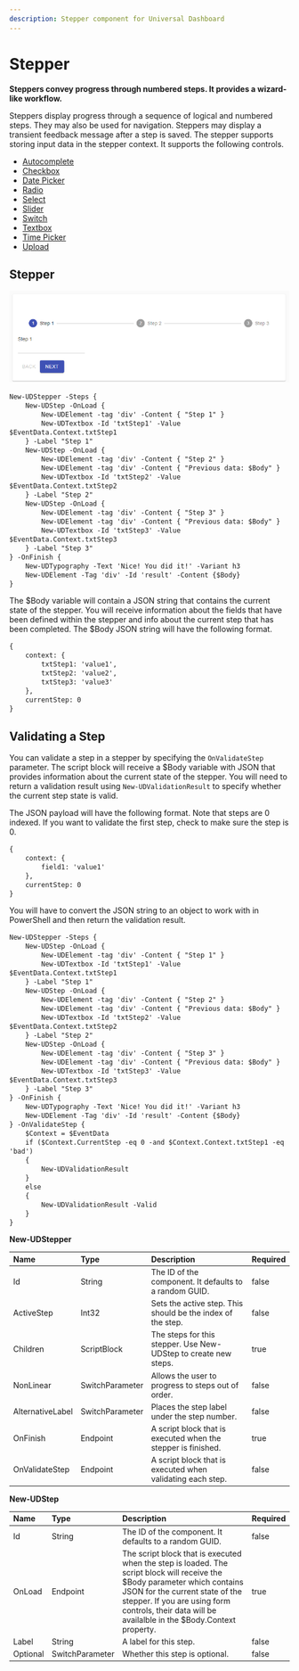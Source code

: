 ```yaml
---
description: Stepper component for Universal Dashboard
---
```


# Stepper

**Steppers convey progress through numbered steps. It provides a wizard-like workflow.**

Steppers display progress through a sequence of logical and numbered steps. They may also be used for navigation. Steppers may display a transient feedback message after a step is saved. The stepper supports storing input data in the stepper context. It supports the following controls. 

* [Autocomplete](../inputs/automcomplete.md)
* [Checkbox](../inputs/checkbox.md)
* [Date Picker](../inputs/date-picker.md)
* [Radio](../inputs/radio.md)
* [Select](../inputs/select.md)
* [Slider](../inputs/slider.md)
* [Switch](../inputs/switch.md)
* [Textbox](../inputs/textbox.md)
* [Time Picker](../inputs/time-picker.md)
* [Upload](../inputs/upload.md)

## Stepper

![](../../../.gitbook/assets/image%20%2861%29.png)

```text
New-UDStepper -Steps {
    New-UDStep -OnLoad {
        New-UDElement -tag 'div' -Content { "Step 1" }
        New-UDTextbox -Id 'txtStep1' -Value $EventData.Context.txtStep1
    } -Label "Step 1"
    New-UDStep -OnLoad {
        New-UDElement -tag 'div' -Content { "Step 2" }
        New-UDElement -tag 'div' -Content { "Previous data: $Body" }
        New-UDTextbox -Id 'txtStep2' -Value $EventData.Context.txtStep2
    } -Label "Step 2"
    New-UDStep -OnLoad {
        New-UDElement -tag 'div' -Content { "Step 3" }
        New-UDElement -tag 'div' -Content { "Previous data: $Body" }
        New-UDTextbox -Id 'txtStep3' -Value $EventData.Context.txtStep3
    } -Label "Step 3"
} -OnFinish {
    New-UDTypography -Text 'Nice! You did it!' -Variant h3
    New-UDElement -Tag 'div' -Id 'result' -Content {$Body}
}
```

The $Body variable will contain a JSON string that contains the current state of the stepper. You will receive information about the fields that have been defined within the stepper and info about the current step that has been completed. The $Body JSON string will have the following format. 

```text
{
    context: {
        txtStep1: 'value1',
        txtStep2: 'value2',
        txtStep3: 'value3'
    },
    currentStep: 0
}
```

## Validating a Step

You can validate a step in a stepper by specifying the `OnValidateStep` parameter. The script block will receive a $Body variable with JSON that provides information about the current state of the stepper. You will need to return a validation result using `New-UDValidationResult` to specify whether the current step state is valid. 

The JSON payload will have the following format. Note that steps are 0 indexed. If you want to validate the first step, check to make sure the step is 0. 

```text
{
    context: {
        field1: 'value1' 
    },
    currentStep: 0
}
```

You will have to convert the JSON string to an object to work with in PowerShell and then return the validation result. 

```text
New-UDStepper -Steps {
    New-UDStep -OnLoad {
        New-UDElement -tag 'div' -Content { "Step 1" }
        New-UDTextbox -Id 'txtStep1' -Value $EventData.Context.txtStep1
    } -Label "Step 1"
    New-UDStep -OnLoad {
        New-UDElement -tag 'div' -Content { "Step 2" }
        New-UDElement -tag 'div' -Content { "Previous data: $Body" }
        New-UDTextbox -Id 'txtStep2' -Value $EventData.Context.txtStep2
    } -Label "Step 2"
    New-UDStep -OnLoad {
        New-UDElement -tag 'div' -Content { "Step 3" }
        New-UDElement -tag 'div' -Content { "Previous data: $Body" }
        New-UDTextbox -Id 'txtStep3' -Value $EventData.Context.txtStep3
    } -Label "Step 3"
} -OnFinish {
    New-UDTypography -Text 'Nice! You did it!' -Variant h3
    New-UDElement -Tag 'div' -Id 'result' -Content {$Body}
} -OnValidateStep {
    $Context = $EventData
    if ($Context.CurrentStep -eq 0 -and $Context.Context.txtStep1 -eq 'bad')
    {
        New-UDValidationResult 
    }
    else
    {
        New-UDValidationResult -Valid 
    }
}
```

**New-UDStepper**

| Name | Type | Description | Required |
| :--- | :--- | :--- | :--- |
| Id | String | The ID of the component. It defaults to a random GUID. | false |
| ActiveStep | Int32 | Sets the active step. This should be the index of the step. | false |
| Children | ScriptBlock | The steps for this stepper. Use New-UDStep to create new steps. | true |
| NonLinear | SwitchParameter | Allows the user to progress to steps out of order. | false |
| AlternativeLabel | SwitchParameter | Places the step label under the step number. | false |
| OnFinish | Endpoint | A script block that is executed when the stepper is finished. | true |
| OnValidateStep | Endpoint | A script block that is executed when validating each step. | false |



**New-UDStep**

| Name | Type | Description | Required |
| :--- | :--- | :--- | :--- |
| Id | String | The ID of the component. It defaults to a random GUID. | false |
| OnLoad | Endpoint | The script block that is executed when the step is loaded. The script block will receive the $Body parameter which contains JSON for the current state of the stepper. If you are using form controls, their data will be availalble in the $Body.Context property. | true |
| Label | String | A label for this step. | false |
| Optional | SwitchParameter | Whether this step is optional. | false |

